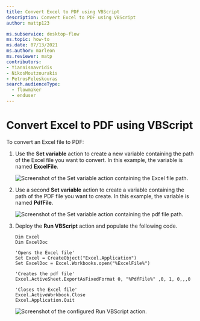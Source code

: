 ```yaml
---
title: Convert Excel to PDF using VBScript
description: Convert Excel to PDF using VBScript
author: mattp123

ms.subservice: desktop-flow
ms.topic: how-to
ms.date: 07/13/2021
ms.author: marleon
ms.reviewer: matp
contributors:
- Yiannismavridis
- NikosMoutzourakis
- PetrosFeleskouras
search.audienceType: 
  - flowmaker
  - enduser
---
```


# Convert Excel to PDF using VBScript

To convert an Excel file to PDF:

1. Use the **Set variable** action to create a new variable containing the path of the Excel file you want to convert. In this example, the variable is named **ExcelFile**.

    ![Screenshot of the Set variable action containing the Excel file path.](media/convert-excel-pdf-vbscript/set-variable-action-excel-file.png)

1. Use a second **Set variable** action to create a variable containing the path of the PDF file you want to create. In this example, the variable is named **PdfFile**.

    ![Screenshot of the Set variable action containing the pdf file path.](media/convert-excel-pdf-vbscript/set-variable-action-pdf-file.png)

1. Deploy the **Run VBScript** action and populate the following code. 

    ``` VBScript
    Dim Excel
    Dim ExcelDoc

    'Opens the Excel file'
    Set Excel = CreateObject("Excel.Application")
    Set ExcelDoc = Excel.Workbooks.open("%ExcelFile%")

    'Creates the pdf file'
    Excel.ActiveSheet.ExportAsFixedFormat 0, "%PdfFile%" ,0, 1, 0,,,0

    'Closes the Excel file'
    Excel.ActiveWorkbook.Close
    Excel.Application.Quit
    ```

    ![Screenshot of the configured Run VBScript action.](media/convert-excel-pdf-vbscript/run-vbscript-action.png)
